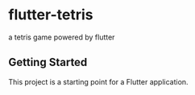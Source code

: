 # flutter-tetris

a tetris game powered by flutter

## Getting Started

This project is a starting point for a Flutter application.
